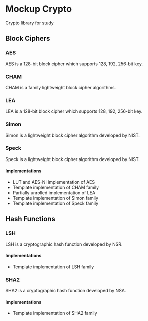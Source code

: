 # Mockup Crypto
Crypto library for study

## Block Ciphers

### AES
AES is a 128-bit block cipher which supports 128, 192, 256-bit key.

### CHAM
CHAM is a family lightweight block cipher algorithms.

### LEA
LEA is a 128-bit block cipher which supports 128, 192, 256-bit key.

### Simon
Simon is a lightweight block cipher algorithm developed by NIST.

### Speck
Speck is a lightweight block cipher algorithm developed by NIST.

#### Implementations
* LUT and AES-NI implementation of AES
* Template implementation of CHAM family
* Partially unrolled implementation of LEA
* Template implementation of Simon family
* Template implementation of Speck family

## Hash Functions

### LSH
LSH is a cryptographic hash function developed by NSR.

#### Implementations
* Template implementation of LSH family

### SHA2
SHA2 is a cryptographic hash function developed by NSA.

#### Implementations
* Template implementation of SHA2 family